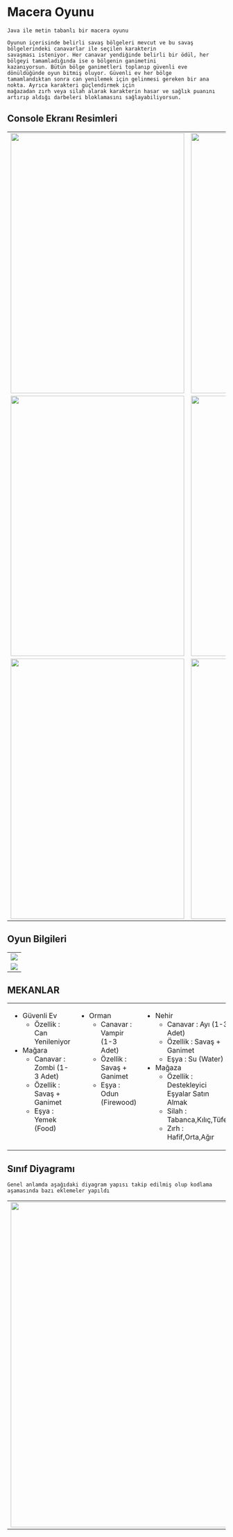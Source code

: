 # Macera Oyunu
````
Java ile metin tabanlı bir macera oyunu

Oyunun içerisinde belirli savaş bölgeleri mevcut ve bu savaş bölgelerindeki canavarlar ile seçilen karakterin 
savaşması isteniyor. Her canavar yendiğinde belirli bir ödül, her bölgeyi tamamladığında ise o bölgenin ganimetini 
kazanıyorsun. Bütün bölge ganimetleri toplanıp güvenli eve dönüldüğünde oyun bitmiş oluyor. Güvenli ev her bölge 
tamamlandıktan sonra can yenilemek için gelinmesi gereken bir ana nokta. Ayrıca karakteri güçlendirmek için 
mağazadan zırh veya silah alarak karakterin hasar ve sağlık puanını artırıp aldığı darbeleri bloklamasını sağlayabiliyorsun.
````
## Console Ekranı Resimleri
</table>
<div>
  <table>
    <tr>
      <td valign="top" width="50%">
        <img src="https://user-images.githubusercontent.com/58556840/164526065-dff8e602-1a51-49c5-8e4a-2f5868ab26bf.png" height="600px" width="400px">
      </td>
      <td valign="top" width="50%">
        <img src="https://user-images.githubusercontent.com/58556840/164526070-50757882-33d1-41c7-8e09-3ed97d189f8e.png" height="600px"  width="400px">
      </td>  
    </tr>
    <tr>
      <td valign="top" width="50%">
        <img src="https://user-images.githubusercontent.com/58556840/164526040-256e0035-b4be-45f4-a4de-104644dc43f8.png" height="600px"  width="400px">
      </td>
      <td valign="top" width="50%">
        <img src="https://user-images.githubusercontent.com/58556840/164526052-ae30c6fe-1f6b-4b31-a26f-c0c87794b3b8.png" height="600px"  width="400px">
      </td>  
    </tr>
    <tr>
      <td valign="top" width="50%">
        <img src="https://user-images.githubusercontent.com/58556840/164526056-b34ca6af-1246-486a-aede-e3ab6921d4a9.png" height="600px"  width="400px">
      </td>
      <td valign="top" width="50%">
        <img src="https://user-images.githubusercontent.com/58556840/164526059-fe93e081-bb3c-4082-9503-555208acc85b.png" height="600px"  width="400px">
      </td>  
    </tr>
  </table>  
</div>

## Oyun Bilgileri
<div>
<table>
  <tr>
     <td ><img src="https://user-images.githubusercontent.com/58556840/163719197-e5595b85-6b01-4965-b87b-8a257856d391.png" ></td>
    
  </tr>
  
  <tr>
    <td ><img src="https://user-images.githubusercontent.com/58556840/163719199-93aa23aa-8800-48b9-9cbb-24e9191d5c67.png" ></td>
    
  </tr>
</table>
</div>

## MEKANLAR
<div>
  <table>
    <tr>
      <td valign="top" width="33%">
        <ul>
          <li>Güvenli Ev
            <ul>
              <li>Özellik : Can Yenileniyor</li>
            </ul>
          </li>
          <li>Mağara
            <ul>
              <li>Canavar : Zombi (1-3 Adet)</li>
              <li>Özellik : Savaş + Ganimet</li>
              <li>Eşya : Yemek (Food)</li>
            </ul>
          </li> 
        </ul>
      </td>
      <td valign="top" width="33%">
        <ul>
          <li>Orman
            <ul>
              <li>Canavar : Vampir (1-3 Adet)</li>
              <li>Özellik : Savaş + Ganimet</li>
              <li>Eşya : Odun (Firewood)</li>
            </ul>
          </li>
        </ul>
      </td>
      <td valign="top" width="33%">
        <ul>
          <li>Nehir
            <ul>
              <li>Canavar : Ayı (1-3 Adet)</li>
              <li>Özellik : Savaş + Ganimet</li>
              <li>Eşya : Su (Water)</li>
            </ul>
          </li>
          <li>Mağaza
            <ul>
              <li>Özellik : Destekleyici Eşyalar Satın Almak</li>
              <li>Silah : Tabanca,Kılıç,Tüfek</li>
              <li>Zırh : Hafif,Orta,Ağır</li>
            </ul>
          </li>     
        </ul>
      </td>
    </tr>
  </table>  
</div>

## Sınıf Diyagramı
````
Genel anlamda aşağıdaki diyagram yapısı takip edilmiş olup kodlama aşamasında bazı eklemeler yapıldı
````
<div>
<table>
  <tr>
     <td ><img src="https://user-images.githubusercontent.com/58556840/163719204-06a7393d-35bd-412b-bc7d-ae693c33658e.jpg" width="1000" height="750"></td>
    
  </tr>
  
  



